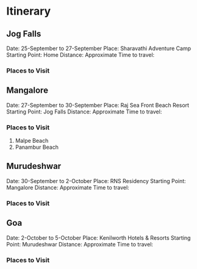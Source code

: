 # Itinerary
## Jog Falls
Date: 25-September to 27-September
Place: Sharavathi Adventure Camp
Starting Point: Home
Distance: 
Approximate Time to travel:
### Places to Visit

## Mangalore
Date: 27-September to 30-September
Place: Raj Sea Front Beach Resort
Starting Point: Jog Falls
Distance:
Approximate Time to travel:
### Places to Visit
1. Malpe Beach
2. Panambur Beach

## Murudeshwar
Date: 30-September to 2-October
Place: RNS Residency
Starting Point: Mangalore
Distance: 
Approximate Time to travel:
### Places to Visit

## Goa
Date: 2-October to 5-October
Place: Kenilworth Hotels & Resorts
Starting Point: Murudeshwar
Distance: 
Approximate Time to travel:
### Places to Visit